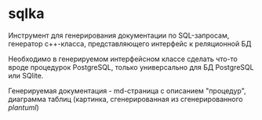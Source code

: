 # sqlka
Инструмент для генерирования документации по SQL-запросам, генератор с++-класса, представляющего интерфейс к реляционной БД

Необходимо в генерируемом интерфейсном классе сделать что-то вроде процедурок PostgreSQL, только универсально для БД PostgreSQL или SQlite.

Генерируемая документация - md-страница с описанием "процедур", диаграмма таблиц (картинка, сгенерированная из сгенерированного *plantuml*)
